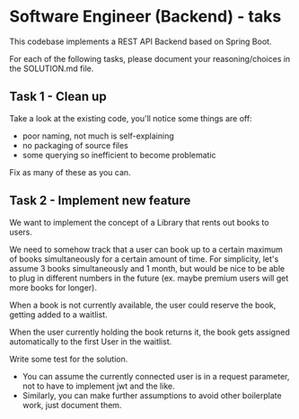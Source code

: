 # Software Engineer (Backend) - taks

This codebase implements a REST API Backend based on Spring Boot. 

For each of the following tasks, please document your reasoning/choices in the SOLUTION.md file.


## Task 1 - Clean up

Take a look at the existing code, you'll notice some things are off:

* poor naming, not much is self-explaining
* no packaging of source files
* some querying so inefficient to become problematic

Fix as many of these as you can. 


## Task 2 - Implement new feature

We want to implement the concept of a Library that rents out books to users. 

We need to somehow track that a user can book up to a certain maximum of books simultaneously for a certain amount of time. For simplicity, let's assume 3 books simultaneously and 1 month, but would be nice to be able to plug in different numbers in the future (ex. maybe premium users will get more books for longer). 

When a book is not currently available, the user could reserve the book, getting added to a waitlist.

When the user currently holding the book returns it, the book gets assigned automatically to the first User in the waitlist.

Write some test for the solution. 


* You can assume the currently connected user is in a request parameter, not to have to implement jwt and the like. 
* Similarly, you can make further assumptions to avoid other boilerplate work, just document them. 
